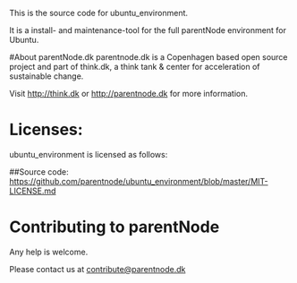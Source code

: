 This is the source code for ubuntu_environment.

It is a install- and maintenance-tool for the full parentNode environment for Ubuntu.

#About parentNode.dk
parentnode.dk is a Copenhagen based open source project and part of think.dk, a think tank & center for acceleration of sustainable change. 

Visit http://think.dk or http://parentnode.dk for more information.

# Licenses:
ubuntu_environment is licensed as follows:

##Source code:
https://github.com/parentnode/ubuntu_environment/blob/master/MIT-LICENSE.md



# Contributing to parentNode

Any help is welcome. 


Please contact us at [contribute@parentnode.dk](mailto:contribute@parentnode.dk)